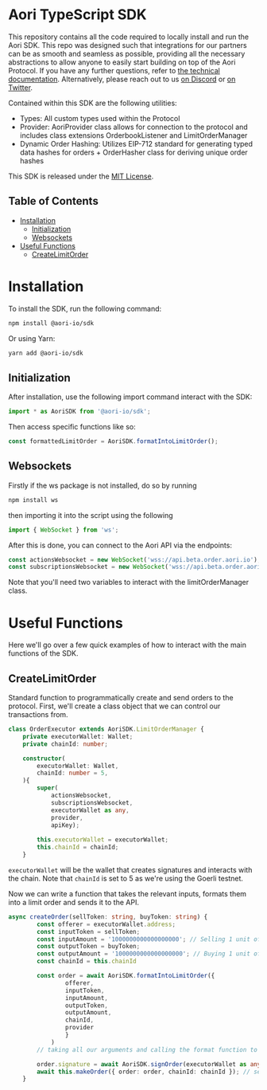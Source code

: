 # Aori TypeScript SDK

This repository contains all the code required to locally install and run the Aori SDK. 
This repo was designed such that integrations for our partners can be as smooth and seamless as possible, providing all the necessary abstractions to allow anyone to easily start building on top of the Aori Protocol.
If you have any further questions, refer to [the technical documentation](https://www.aori.io/developers).
Alternatively, please reach out to us [on Discord](https://discord.gg/K37wkh2ZfR) or [on Twitter](https://twitter.com/aori_io).

Contained within this SDK are the following utilities:
- Types: All custom types used within the Protocol
- Provider: AoriProvider class allows for connection to the protocol and includes class extensions OrderbookListener and LimitOrderManager
- Dynamic Order Hashing: Utilizes EIP-712 standard for generating typed data hashes for orders + OrderHasher class for deriving unique order hashes

This SDK is released under the [MIT License](LICENSE).

## Table of Contents
- [Installation](#Installation)
  - [Initialization](#Initialization)
  - [Websockets](#Websockets)
- [Useful Functions](#UsefulFunctions)
  - [CreateLimitOrder](#CreateLimitOrder)

# Installation

To install the SDK, run the following command:

```bash
npm install @aori-io/sdk
```

Or using Yarn:

```bash
yarn add @aori-io/sdk
```

## Initialization

After installation, use the following import command interact with the SDK:

```typescript
import * as AoriSDK from '@aori-io/sdk';
```
Then access specific functions like so:
```typescript
const formattedLimitOrder = AoriSDK.formatIntoLimitOrder();
```

## Websockets

Firstly if the ws package is not installed, do so by running

```bash
npm install ws
```
then importing it into the script using the following

```typescript
import { WebSocket } from 'ws';
```
After this is done, you can connect to the Aori API via the endpoints:

```typescript
const actionsWebsocket = new WebSocket('wss://api.beta.order.aori.io');
const subscriptionsWebsocket = new WebSocket('wss://api.beta.order.aori.io');
```
Note that you'll need two variables to interact with the limitOrderManager class.

# Useful Functions

Here we'll go over a few quick examples of how to interact with the main functions of the SDK.

## CreateLimitOrder

Standard function to programmatically create and send orders to the protocol. First, we'll create a class
object that we can control our transactions from.

```typescript
class OrderExecutor extends AoriSDK.LimitOrderManager {
    private executorWallet: Wallet;
    private chainId: number;

    constructor(
        executorWallet: Wallet,
        chainId: number = 5,
    ){
        super(
            actionsWebsocket,
            subscriptionsWebsocket,
            executorWallet as any,
            provider,
            apiKey);
        
        this.executorWallet = executorWallet;    
        this.chainId = chainId;
    }
```

```executorWallet``` will be the wallet that creates signatures and interacts with the chain.
Note that ```chainId``` is set to 5 as we're using the Goerli testnet.

Now we can write a function that takes the relevant inputs, formats them into a limit order and sends it to the API.

```typescript
async createOrder(sellToken: string, buyToken: string) {
        const offerer = executorWallet.address;
        const inputToken = sellToken;
        const inputAmount = '1000000000000000000'; // Selling 1 unit of token A
        const outputToken = buyToken;
        const outputAmount = '1000000000000000000'; // Buying 1 unit of token B
        const chainId = this.chainId

        const order = await AoriSDK.formatIntoLimitOrder({
                offerer,
                inputToken,
                inputAmount,
                outputToken,
                outputAmount,
                chainId,
                provider
                }
            )
        // taking all our arguments and calling the format function to create an order that's ready to send

        order.signature = await AoriSDK.signOrder(executorWallet as any, order, chainId); // adding a signature to the order
        await this.makeOrder({ order: order, chainId: chainId }); // sending the order to the API
    }
```
